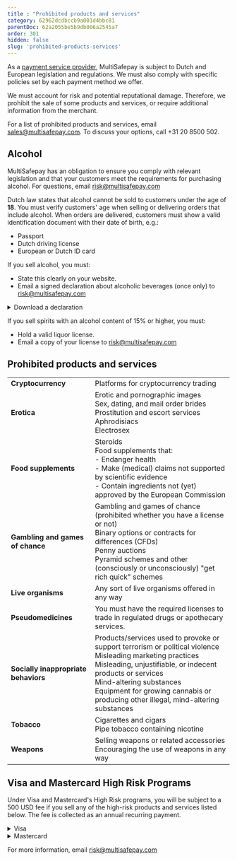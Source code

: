 ```yaml
---
title : "Prohibited products and services"
category: 62962dcdbccb9a001d4bbc81
parentDoc: 62a2055be5b9db006a2545a7
order: 301
hidden: false
slug: 'prohibited-products-services'
---
```


As a [payment service provider](/glossaries/multisafepay-glossary/#payment-service-provider-psp), MultiSafepay is subject to Dutch and European legislation and regulations. We must also comply with specific policies set by each payment method we offer. 

We must account for risk and potential reputational damage. Therefore, we prohibit the sale of some products and services, or require additional information from the merchant.

For a list of prohibited products and services, email <sales@multisafepay.com>. To discuss your options, call +31 20 8500 502.

## Alcohol

MultiSafepay has an obligation to ensure you comply with relevant legislation and that your customers meet the requirements for purchasing alcohol. For questions, email <risk@multisafepay.com>

Dutch law states that alcohol cannot be sold to customers under the age of **18**. You must verify customers' age when selling or delivering orders that include alcohol. When orders are delivered, customers must show a valid identification document with their date of birth, e.g.:

- Passport
- Dutch driving license
- European or Dutch ID card

If you sell alcohol, you must:

- State this clearly on your website.
- Email a signed declaration about alcoholic beverages (once only) to <risk@multisafepay.com>

<details id="download-a-declaration">
<summary>Download a declaration</summary>
<br>

- [Dutch merchant declaration](https://github.com/MultiSafepay/docs/raw/master/static/forms/NL-Verklaring_alcoholische_dranken.pdf)   
- [English merchant declaration](https://github.com/MultiSafepay/docs/raw/master/static/forms/EN-Declaration_alcoholic_beverages.pdf)  
- [French merchant declaration](https://github.com/MultiSafepay/docs/raw/master/static/forms/FR-D%C3%A9claration_des_boissons_alcoolis%C3%A9es.pdf)  
- [German merchant declaration](https://github.com/MultiSafepay/docs/raw/master/static/forms/DE-Erkl%C3%A4rung_f%C3%BCr_alkoholischen_Getr%C3%A4nke.pdf)
- [Italian merchant declaration](https://github.com/MultiSafepay/docs/raw/master/static/forms/IT-Dichiarazione_per_la_vendita_di_bevande_alcoliche.docx) 
- [Spanish merchant declaration](https://github.com/MultiSafepay/docs/raw/master/static/forms/ES-Declaraci%C3%B3n_sobre_bebidas_alcoh%C3%B3licas.docx)  

</details>

If you sell spirits with an alcohol content of 15% or higher, you must:

- Hold a valid liquor license. 
- Email a copy of your license to <risk@multisafepay.com>

## Prohibited products and services
| | |
|---|---|
| **Cryptocurrency** | Platforms for cryptocurrency trading |
| **Erotica** | Erotic and pornographic images <br> Sex, dating, and mail order brides <br> Prostitution and escort services <br> Aphrodisiacs <br> Electrosex |
| **Food supplements** | Steroids <br> Food supplements that: <br> - Endanger health <br> - Make (medical) claims not supported by scientific evidence <br> - Contain ingredients not (yet) approved by the European Commission |
| **Gambling and games of chance** | Gambling and games of chance (prohibited whether you have a license or not) <br> Binary options or contracts for differences (CFDs) <br> Penny auctions <br> Pyramid schemes and other (consciously or unconsciously) "get rich quick" schemes |
| **Live organisms** | Any sort of live organisms offered in any way |
| **Pseudomedicines** | You must have the required licenses to trade in regulated drugs or apothecary services. |
| **Socially inappropriate behaviors** | Products/services used to provoke or support terrorism or political violence <br> Misleading marketing practices <br> Misleading, unjustifiable, or indecent products or services <br> Mind-altering substances <br> Equipment for growing cannabis or producing other illegal, mind-altering substances |
| **Tobacco** | Cigarettes and cigars <br> Pipe tobacco containing nicotine |
| **Weapons** | Selling weapons or related accessories <br> Encouraging the use of weapons in any way |

## Visa and Mastercard High Risk Programs

Under Visa and Mastercard's High Risk programs, you will be subject to a 500 USD fee if you sell any of the high-risk products and services listed below. The fee is collected as an annual recurring payment.

<details id="visa">
<summary>Visa</summary>
<br>

| Code | Description  |
| --- | --- |
| 5122: Drugs, drug proprietaries, druggist sundries | Sale of prescription-required drugs, cross-border card-absent transactions |
| 5912: Drug stores, pharmacies  | Sale of prescription-required drugs, cross-border card-absent transactions |
| 5962: Direct marketing | Travel-related arrangement services |
| 5966: Direct marketing | Outbound telemarketing |
| 5967: Direct marketing | Inbound telemarketing |
| 5993: Cigar stores and stands | Sale of cigarettes in a card-absent environment |
| 7273: Dating services | Card absent transactions |
| 7995: Betting | Lottery tickets, casino gaming chips, off-track betting, and wagers at race tracks |
| 4816: Computer network/information services | Card-absent environment transactions |
| 5816: Digital goods/games | Card-absent environment transactions |
| 6051: Non-financial institutions | Card-absent environment transactions |
| n/a | Merchants that fall under the Excessive Chargeback Program |
| n/a | Sale of replicas and "inspired by" items |

</details>

<details id="mastercard">
<summary>Mastercard</summary>
<br>

| Code | Description |
| --- | --- |
| 5967, 7841 | Non-face-to-face adult content and services |
| 7801, 7802, 7995  | Non-face-to-face gambling |
| 5122, 5912 | Non-face-to-face pharmaceuticals |
| 5993  |  Non-face-to-face tobacco products|
| 7994  | Skill games  |
| 4816 | High-risk cyberlocker |
| 6211 | High-risk securities |
| 6051 | Cryptocurrencies |
| 5968 | Negative option billing  |
| n/a | Merchants that fall under the Excessive Chargeback Program |
| n/a | Sale of replicas and "inspired by" items |

</details>

For more information, email <risk@multisafepay.com>

